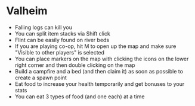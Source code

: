 # Valheim

- Falling logs can kill you
- You can split item stacks via Shift click
- Flint can be easily found on river beds
- If you are playing co-op, hit M to open up the map and make sure "Visible to other players" is selected
- You can place markers on the map with clicking the icons on the lower right corner and then double clicking on the map
- Build a campfire and a bed (and then claim it) as soon as possible to create a spawn point
- Eat food to increase your health temporarily and get bonuses to your stats
- You can eat 3 types of food (and one each) at a time